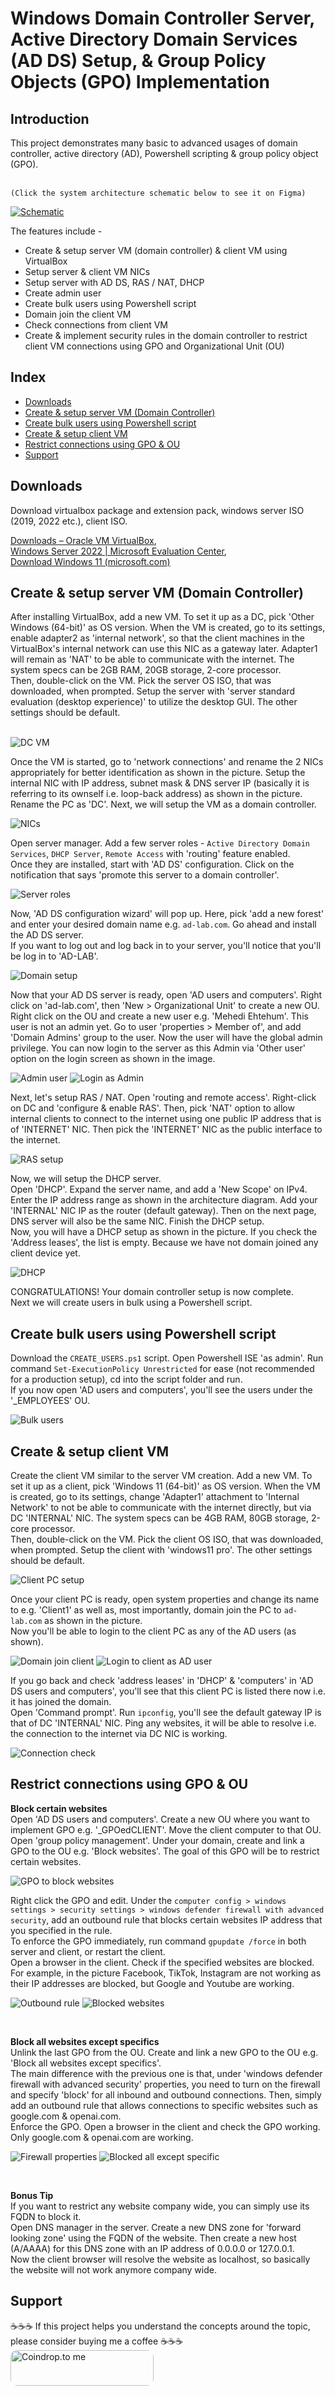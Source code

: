 <h1>Windows Domain Controller Server, Active Directory Domain Services (AD DS) Setup, & Group Policy Objects (GPO) Implementation</h1>

<h2>Introduction</h2>
This project demonstrates many basic to advanced usages of domain controller, active directory (AD), Powershell scripting & group policy object (GPO).
</br></br>

`(Click the system architecture schematic below to see it on Figma)`

[![Schematic](https://github.com/MehediEhteshum/adds-gpo/blob/main/screenshots/Screenshot%202023-09-19%20172551.png)](https://www.figma.com/file/rFRTPwspiE9JIS8MRxIHc1/Windows-Domain-Controller-(Active-Directory-DS)-Schematic?type=whiteboard&node-id=0%3A1&t=cPZLwiZedmpp0mul-1)

The features include -

- Create & setup server VM (domain controller) & client VM using VirtualBox
- Setup server & client VM NICs
- Setup server with AD DS, RAS / NAT, DHCP
- Create admin user
- Create bulk users using Powershell script
- Domain join the client VM
- Check connections from client VM
- Create & implement security rules in the domain controller to restrict client VM connections using GPO and Organizational Unit (OU)

<h2>Index</h2>

- [Downloads](#downloads)
- [Create & setup server VM (Domain Controller)](#create--setup-server-vm-domain-controller)
- [Create bulk users using Powershell script](#create-bulk-users-using-powershell-script)
- [Create & setup client VM](#create--setup-client-vm)
- [Restrict connections using GPO & OU](#restrict-connections-using-gpo--ou)
- [Support](#support)

<h2>Downloads</h2>
Download virtualbox package and extension pack, windows server ISO (2019, 2022 etc.), client ISO.
</br>

[Downloads – Oracle VM VirtualBox](https://www.virtualbox.org/wiki/Downloads),</br>
[Windows Server 2022 | Microsoft Evaluation Center](https://www.microsoft.com/en-us/evalcenter/download-windows-server-2022),</br>
[Download Windows 11 (microsoft.com)](https://www.microsoft.com/en-ca/software-download/windows11)</br>

<h2>Create & setup server VM (Domain Controller)</h2>
After installing VirtualBox, add a new VM. To set it up as a DC, pick 'Other Windows (64-bit)' as OS version. When the VM is created, go to its settings, enable adapter2 as 'internal network', so that the client machines in the VirtualBox's internal network can use this NIC as a gateway later. Adapter1 will remain as 'NAT' to be able to communicate with the internet. The system specs can be 2GB RAM, 20GB storage, 2-core processor.</br>
Then, double-click on the VM. Pick the server OS ISO, that was downloaded, when prompted. Setup the server with 'server standard evaluation (desktop experience)' to utilize the desktop GUI. The other settings should be default.
</br></br>

![DC VM](https://github.com/MehediEhteshum/adds-gpo/blob/main/screenshots/Screenshot%202023-09-17%20235927.png)

Once the VM is started, go to 'network connections' and rename the 2 NICs appropriately for better identification as shown in the picture. Setup the internal NIC with IP address, subnet mask & DNS server IP (basically it is referring to its ownself i.e. loop-back address) as shown in the picture.</br>
Rename the PC as 'DC'. Next, we will setup the VM as a domain controller.
</br>

![NICs](https://github.com/MehediEhteshum/adds-gpo/blob/main/screenshots/Screenshot%202023-09-18%20154140.png)

Open server manager. Add a few server roles - `Active Directory Domain Services`, `DHCP Server`, `Remote Access` with 'routing' feature enabled.</br>
Once they are installed, start with 'AD DS' configuration. Click on the notification that says 'promote this server to a domain controller'. 
</br>

![Server roles](https://github.com/MehediEhteshum/adds-gpo/blob/main/screenshots/Screenshot%202023-09-18%20161028.png)

Now, 'AD DS configuration wizard' will pop up. Here, pick 'add a new forest' and enter your desired domain name e.g. `ad-lab.com`. Go ahead and install the AD DS server.</br>
If you want to log out and log back in to your server, you'll notice that you'll be log in to 'AD-LAB'.
</br>

![Domain setup](https://github.com/MehediEhteshum/adds-gpo/blob/main/screenshots/Screenshot%202023-09-18%20170637.png)

Now that your AD DS server is ready, open 'AD users and computers'. Right click on 'ad-lab.com', then 'New > Organizational Unit' to create a new OU.</br>
Right click on the OU and create a new user e.g. 'Mehedi Ehtehum'. This user is not an admin yet. Go to user 'properties > Member of', and add 'Domain Admins' group to the user.
Now the user will have the global admin privilege. You can now login to the server as this Admin via 'Other user' option on the login screen as shown in the image.
</br>

![Admin user](https://github.com/MehediEhteshum/adds-gpo/blob/main/screenshots/Screenshot%202023-09-18%20172316.png)
![Login as Admin](https://github.com/MehediEhteshum/adds-gpo/blob/main/screenshots/Screenshot%202023-09-18%20172757.png)

Next, let's setup RAS / NAT. Open 'routing and remote access'. Right-click on DC and 'configure & enable RAS'. Then, pick 'NAT' option to allow internal clients to connect to the internet using one public IP address that is of 'INTERNET' NIC. Then pick the 'INTERNET' NIC as the public interface to the internet.</br>

![RAS setup](https://github.com/MehediEhteshum/adds-gpo/blob/main/screenshots/Screenshot%202023-09-18%20173247.png)

Now, we will setup the DHCP server.</br>
Open 'DHCP'. Expand the server name, and add a 'New Scope' on IPv4. Enter the IP address range as shown in the architecture diagram. Add your 'INTERNAL' NIC IP as the router (default gateway). Then on the next page, DNS server will also be the same NIC. Finish the DHCP setup.</br>
Now, you will have a DHCP setup as shown in the picture. If you check the 'Address leases', the list is empty. Because we have not domain joined any client device yet.
</br>

![DHCP](https://github.com/MehediEhteshum/adds-gpo/blob/main/screenshots/Screenshot%202023-09-18%20173915.png)

CONGRATULATIONS! Your domain controller setup is now complete.</br>
Next we will create users in bulk using a Powershell script.

<h2>Create bulk users using Powershell script</h2>

Download the `CREATE_USERS.ps1` script. Open Powershell ISE 'as admin'. Run command `Set-ExecutionPolicy Unrestricted` for ease (not recommended for a production setup), cd into the script folder and run.</br>
If you now open 'AD users and computers', you'll see the users under the '_EMPLOYEES' OU.
</br>

![Bulk users](https://github.com/MehediEhteshum/adds-gpo/blob/main/screenshots/Screenshot%202023-09-18%20175949.png)

<h2>Create & setup client VM</h2>

Create the client VM similar to the server VM creation. Add a new VM. To set it up as a client, pick 'Windows 11 (64-bit)' as OS version. When the VM is created, go to its settings, change 'Adapter1' attachment to 'Internal Network' to not be able to communicate with the internet directly, but via DC 'INTERNAL' NIC. The system specs can be 4GB RAM, 80GB storage, 2-core processor.</br>
Then, double-click on the VM. Pick the client OS ISO, that was downloaded, when prompted. Setup the client with 'windows11 pro'. The other settings should be default.
</br>

![Client PC setup](https://github.com/MehediEhteshum/adds-gpo/blob/main/screenshots/Screenshot%202023-09-18%20190845.png)

Once your client PC is ready, open system properties and change its name to e.g. 'Client1' as well as, most importantly, domain join the PC to `ad-lab.com` as shown in the picture.</br>
Now you'll be able to login to the client PC as any of the AD users (as shown).</br>

![Domain join client](https://github.com/MehediEhteshum/adds-gpo/blob/main/screenshots/Screenshot%202023-09-18%20204835.png)
![Login to client as AD user](https://github.com/MehediEhteshum/adds-gpo/blob/main/screenshots/Screenshot%202023-09-18%20205458.png)

If you go back and check 'address leases' in 'DHCP' & 'computers' in 'AD DS users and computers', you'll see that this client PC is listed there now i.e. it has joined the domain.</br>
Open 'Command prompt'. Run `ipconfig`, you'll see the default gateway IP is that of DC 'INTERNAL' NIC. Ping any websites, it will be able to resolve i.e. the connection to the internet via DC NIC is working.
</br>

![Connection check](https://github.com/MehediEhteshum/adds-gpo/blob/main/screenshots/Screenshot%202023-09-18%20210023.png)

<h2>Restrict connections using GPO & OU</h2>

**Block certain websites**</br>
Open 'AD DS users and computers'. Create a new OU where you want to implement GPO e.g. '_GPOedCLIENT'. Move the client computer to that OU.</br>
Open 'group policy management'. Under your domain, create and link a GPO to the OU e.g. 'Block websites'. The goal of this GPO will be to restrict certain websites.
</br>

![GPO to block websites](https://github.com/MehediEhteshum/adds-gpo/blob/main/screenshots/Screenshot%202023-09-18%20223151.png)

Right click the GPO and edit. Under the `computer config > windows settings > security settings > windows defender firewall with advanced security`, add an outbound rule that blocks certain websites IP address that you specified in the rule.</br>
To enforce the GPO immediately, run command `gpupdate /force` in both server and client, or restart the client.</br>
Open a browser in the client. Check if the specified websites are blocked. For example, in the picture Facebook, TikTok, Instagram are not working as their IP addresses are blocked, but Google and Youtube are working.
</br>

![Outbound rule](https://github.com/MehediEhteshum/adds-gpo/blob/main/screenshots/Screenshot%202023-09-18%20223331.png)
![Blocked websites](https://github.com/MehediEhteshum/adds-gpo/blob/main/screenshots/Screenshot%202023-09-18%20225135.png)

</br>

**Block all websites except specifics**</br>
Unlink the last GPO from the OU. Create and link a new GPO to the OU e.g. 'Block all websites except specifics'. </br>
The main difference with the previous one is that, under 'windows defender firewall with advanced security' properties, you need to turn on the firewall and specify 'block' for all inbound and outbound connections. Then, simply add an outbound rule that allows connections to specific websites such as google.com & openai.com.</br>
Enforce the GPO. Open a browser in the client and check the GPO working. Only google.com & openai.com are working.
</br>

![Firewall properties](https://github.com/MehediEhteshum/adds-gpo/blob/main/screenshots/Screenshot%202023-09-19%20223510.png)
![Blocked all except specific](https://github.com/MehediEhteshum/adds-gpo/blob/main/screenshots/Screenshot%202023-09-19%20001443.png)

</br>

**Bonus Tip**</br>
If you want to restrict any website company wide, you can simply use its FQDN to block it.</br>
Open DNS manager in the server. Create a new DNS zone for 'forward looking zone' using the FQDN of the website. Then create a new host (A/AAAA) for this DNS zone with an IP address of 0.0.0.0 or 127.0.0.1.</br>
Now the client browser will resolve the website as localhost, so basically the website will not work anymore company wide.

<h2>Support</h2>

☕☕☕ If this project helps you understand the concepts around the topic, please consider buying me a coffee ☕☕☕
<a href="https://coindrop.to/mehedi_ehteshum" target="_blank"><img src="https://coindrop.to/embed-button.png" style="border-radius: 10px; height: 57px !important;width: 229px !important;" alt="Coindrop.to me"></img></a>
